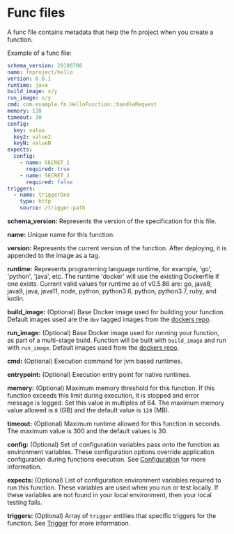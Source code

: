 # Func files

A func file contains metadata that help the fn project when you create a function.

Example of a func file:

```yaml
schema_version: 20180708
name: fnproject/hello
version: 0.0.1
runtime: java
build_image: x/y
run_image: x/y
cmd: com.example.fn.HelloFunction::handleRequest
memory: 128
timeout: 30
config:
  key: value
  key2: value2
  keyN: valueN
expects:
  config:
    - name: SECRET_1
      required: true
    - name: SECRET_2
      required: false
triggers:
  - name: triggerOne
    type: http
    source: /trigger-path
```
**schema_version:** Represents the version of the specification for this file.

**name:** Unique name for this function.

**version:** Represents the current version of the function. After deploying, it is appended to the image as a tag.

**runtime:** Represents programming language runtime, for example,
'go', 'python', 'java', etc.  The runtime 'docker' will use the existing Dockerfile if one exists. Current valid values for runtime as of v0.5.86 are: go, java8, java9, java, java11, node, python, python3.6, python, python3.7, ruby, and kotlin.

**build_image:** (Optional) Base Docker image used for building your function. Default images used are the `dev` tagged images from the [dockers repo](https://github.com/fnproject/dockers).

**run_image:** (Optional) Base Docker image used for running your function, as part of a multi-stage build. Function will be built with `build_image` and run with `run_image`. Default images used from the [dockers repo](https://github.com/fnproject/dockers).

**cmd:** (Optional) Execution command for jvm based runtimes.

**entrypoint:** (Optional) Execution entry point for native runtimes.

**memory:** (Optional) Maximum memory threshold for this
function. If this function exceeds this limit during execution, it is stopped
and error message is logged. Set this value in multiples of 64. The maximum memory value allowed is `8` (GB) and the default value is `128` (MB).

**timeout:** (Optional) Maximum runtime allowed for this function in seconds. The maximum value is 300 and the default values is 30.

**config:** (Optional) Set of configuration variables pass onto the function as environment variables.
These configuration options override application configuration during functions execution. See [Configuration](configs.md)
for more information.

**expects:** (Optional) List of configuration environment variables required to run this function. These variables are used when you run or test locally. If these variables are not found in your local environment, then your local testing fails.

**triggers:** (Optional) Array of `trigger` entities that specific triggers for the function. See [Trigger](triggers.md) for more information.
